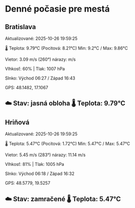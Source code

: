 ﻿# Denné počasie pre mestá

## Bratislava
Aktualizované: 2025-10-26 19:59:25

🌡️ Teplota: 9.79°C 
(Pocitová: 8.21°C)
Min: 9.2°C / Max: 9.86°C

Vietor: 3.09 m/s    (260°) 
nárazy:  m/s

Vlhkosť: 60% | Tlak: 1007 hPa

Slnko: Východ 06:27 / Západ 16:43

GPS: 48.1482, 17.1067

☁️ Stav: jasná obloha        🌡️ Teplota: 9.79°C
---

## Hriňová
Aktualizované: 2025-10-26 19:59:25

🌡️ Teplota: 5.47°C 
(Pocitová: 1.72°C)
Min: 5.47°C / Max: 5.47°C

Vietor: 5.45 m/s (283°)
nárazy: 11.14 m/s

Vlhkosť: 81% | Tlak: 1005 hPa

Slnko: Východ 06:18 / Západ 16:32

GPS: 48.5779, 19.5257

☁️ Stav: zamračené        🌡️ Teplota: 5.47°C
---

